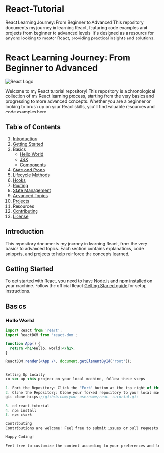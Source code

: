 # React-Tutorial
React Learning Journey: From Beginner to Advanced  This repository documents my journey in learning React, featuring code examples and projects from beginner to advanced levels. It's designed as a resource for anyone looking to master React, providing practical insights and solutions.


# React Learning Journey: From Beginner to Advanced

![React Logo](https://upload.wikimedia.org/wikipedia/commons/a/a7/React-icon.svg)

Welcome to my React tutorial repository! This repository is a chronological collection of my React learning process, starting from the very basics and progressing to more advanced concepts. Whether you are a beginner or looking to brush up on your React skills, you'll find valuable resources and code examples here.

## Table of Contents

1. [Introduction](#introduction)
2. [Getting Started](#getting-started)
3. [Basics](#basics)
    - [Hello World](#hello-world)
    - [JSX](#jsx)
    - [Components](#components)
4. [State and Props](#state-and-props)
5. [Lifecycle Methods](#lifecycle-methods)
6. [Hooks](#hooks)
7. [Routing](#routing)
8. [State Management](#state-management)
9. [Advanced Topics](#advanced-topics)
10. [Projects](#projects)
11. [Resources](#resources)
12. [Contributing](#contributing)
13. [License](#license)

## Introduction

This repository documents my journey in learning React, from the very basics to advanced topics. Each section contains explanations, code snippets, and projects to help reinforce the concepts learned.

## Getting Started

To get started with React, you need to have Node.js and npm installed on your machine. Follow the official React [Getting Started guide](https://reactjs.org/docs/getting-started.html) for setup instructions.

## Basics

### Hello World

```jsx
import React from 'react';
import ReactDOM from 'react-dom';

function App() {
  return <h1>Hello, world!</h1>;
}

ReactDOM.render(<App />, document.getElementById('root'));


Setting Up Locally
To set up this project on your local machine, follow these steps:

1. Fork the Repository: Click the "Fork" button at the top right of this repository.
2. Clone the Repository: Clone your forked repository to your local machine using:
git clone https://github.com/your-username/react-tutorial.git

3. cd react-tutorial
4. npm install
5. npm start

Contributing
Contributions are welcome! Feel free to submit issues or pull requests.

Happy Coding!

Feel free to customize the content according to your preferences and learning progress. This structure provides a clear and organized way to document your React learning journey and helps others set up the project locally.

